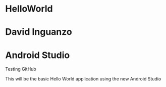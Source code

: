 # HelloWorld
# David Inguanzo
# Android Studio

Testing GitHub

This will be the basic Hello World application using the new Android Studio